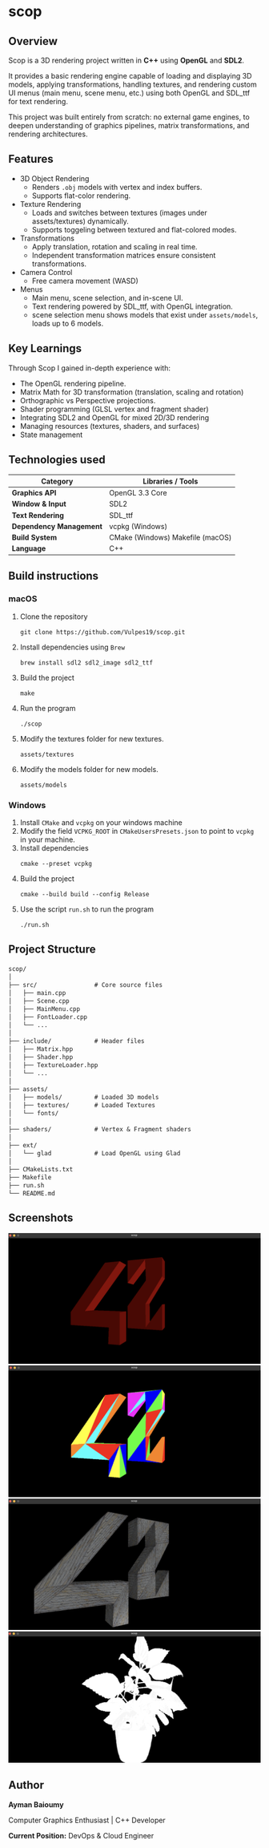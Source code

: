 # scop

## Overview
Scop is a 3D rendering project written in **C++** using **OpenGL** and **SDL2**.

It provides a basic rendering engine capable of loading and displaying 3D models, applying transformations, handling textures, and rendering custom UI menus (main menu, scene menu, etc.) using both OpenGL and SDL_ttf for text rendering.

This project was built entirely from scratch: no external game engines, to deepen understanding of graphics pipelines, matrix transformations, and rendering architectures.

## Features
- 3D Object Rendering
    - Renders `.obj` models with vertex and index buffers.
    - Supports flat-color rendering.
- Texture Rendering
    - Loads and switches between textures (images under assets/textures) dynamically.
    - Supports toggeling between textured and flat-colored modes.
- Transformations
    - Apply translation, rotation and scaling in real time.
    - Independent transformation matrices ensure consistent transformations.
- Camera Control
    - Free camera movement (WASD)
- Menus
    - Main menu, scene selection, and in-scene UI.
    - Text rendering powered by SDL_ttf, with OpenGL integration.
    - scene selection menu shows models that exist under `assets/models`, loads up to 6 models.

## Key Learnings
Through Scop I gained in-depth experience with:
- The OpenGL rendering pipeline.
- Matrix Math for 3D transformation (translation, scaling and rotation)
- Orthographic vs Perspective projections.
- Shader programming (GLSL vertex and fragment shader)
- Integrating SDL2 and OpenGL for mixed 2D/3D rendering
- Managing resources (textures, shaders, and surfaces)
- State management

## Technologies used
| Category                  | Libraries / Tools |
| ------------------------- | ----------------- |
| **Graphics API**          | OpenGL 3.3 Core   |
| **Window & Input**        | SDL2              |
| **Text Rendering**        | SDL_ttf           |
| **Dependency Management** | vcpkg (Windows)|
| **Build System**          | CMake (Windows) Makefile (macOS)|
| **Language**              | C++               |

## Build instructions
### macOS
1. Clone the repository
   ```
   git clone https://github.com/Vulpes19/scop.git
   ```
2. Install dependencies using `Brew`
   ```
   brew install sdl2 sdl2_image sdl2_ttf 
   ```
3. Build the project
   ```
   make
   ```
4. Run the program
   ```
   ./scop
   ```
5. Modify the textures folder for new textures.
    ```
    assets/textures
    ```
6. Modify the models folder for new models.
    ```
    assets/models
    ```
### Windows
1. Install `CMake` and `vcpkg` on your windows machine
2. Modify the field `VCPKG_ROOT` in `CMakeUsersPresets.json` to point to `vcpkg` in your machine.
3. Install dependencies
   ```
   cmake --preset vcpkg
   ```
4. Build the project
   ```
   cmake --build build --config Release
   ```
5. Use the script `run.sh` to run the program
   ```
   ./run.sh
   ```

## Project Structure
```
scop/
│
├── src/                # Core source files
│   ├── main.cpp
│   ├── Scene.cpp
│   ├── MainMenu.cpp
│   ├── FontLoader.cpp
│   └── ...
│
├── include/            # Header files
│   ├── Matrix.hpp
│   ├── Shader.hpp
│   ├── TextureLoader.hpp
│   └── ...
│
├── assets/
│   ├── models/         # Loaded 3D models
│   ├── textures/       # Loaded Textures
│   └── fonts/
│
├── shaders/            # Vertex & Fragment shaders
│
├── ext/
│   └── glad            # Load OpenGL using Glad
│
├── CMakeLists.txt
├── Makefile
├── run.sh
└── README.md
```
## Screenshots
![42 Logo in red](/common/images/42_red.png "42 Logo in Red")
![42 Logo default](/common/images/42_default.png "42 Logo default")
![42 Logo with texture](/common/images/42_texture.png "42 Logo with texture")
![Plant](/common/images/plant_white.png "Plant")

## Author
**Ayman Baioumy**

Computer Graphics Enthusiast | C++ Developer

**Current Position:** DevOps & Cloud Engineer 
